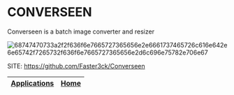 # CONVERSEEN
 
 Converseen is a batch image converter and resizer
 
 ![68747470733a2f2f636f6e7665727365656e2e6661737465726c616e642e6e65742f7265732f636f6e7665727365656e2d6c696e75782e706e67](https://user-images.githubusercontent.com/88724353/236652020-ca7298d0-cc7b-4a4c-b809-20407f4e663a.png)
 
 SITE: https://github.com/Faster3ck/Converseen

 | [Applications](https://portable-linux-apps.github.io/apps.html) | [Home](https://portable-linux-apps.github.io)
 | --- | --- |
